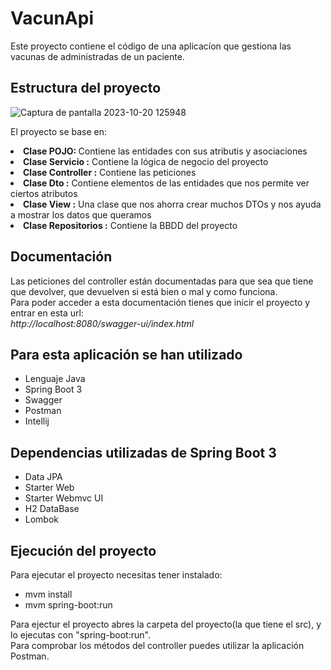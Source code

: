 # VacunApi

<p>Este proyecto contiene el código de una aplicacíon que gestiona las vacunas de administradas de un paciente.</p>

<h2 align=center">Estructura del proyecto</h2>

![Captura de pantalla 2023-10-20 125948](https://github.com/FranRL03/VacunApi/assets/122262348/20ca9697-b981-42b7-9c0d-9553555225b8)


<p>El proyecto se base en: </p>

  <li><strong>Clase POJO: </strong> Contiene las entidades con sus atributis y asociaciones</li>
  <li><strong>Clase Servicio :</strong> Contiene la lógica de negocio del proyecto</li>
  <li><strong>Clase Controller :</strong> Contiene las peticiones</li>
  <li><strong>Clase Dto :</strong> Contiene elementos de las entidades que nos permite ver ciertos atributos</li>
  <li><strong>Clase View :</strong> Una clase que nos ahorra crear muchos DTOs y nos ayuda a mostrar los datos que queramos</li>
  <li><strong>Clase Repositorios :</strong> Contiene la BBDD del proyecto</li>

  <h2 align=center">Documentación</h2>

  <p>Las peticiones del controller están documentadas para que sea que tiene que devolver, que devuelven si está bien o mal y como funciona. <br>
  Para poder acceder a esta documentación tienes que inicir el proyecto y entrar en esta url: <br>
    <em> http://localhost:8080/swagger-ui/index.html</em>
  </p>


<h2 align=center">Para esta aplicación se han utilizado</h2>

<ul>
  <li>Lenguaje Java</li>
  <li>Spring Boot 3</li>
  <li>Swagger</li>
  <li>Postman</li>
  <li>Intellij</li>
</ul>

<h2 align=center">Dependencias utilizadas de Spring Boot 3</h2>

<ul>
  <li>Data JPA</li>
  <li>Starter Web</li>
  <li>Starter Webmvc UI</li>
  <li>H2 DataBase</li>
  <li>Lombok</li>
</ul>

<h2 align=center">Ejecución del proyecto</h2>

<p>Para ejecutar el proyecto necesitas tener instalado: </p>
<ul>
  <li>mvm install</li>
  <li>mvm spring-boot:run</li>
</ul>

<p>Para ejectur el proyecto abres la carpeta del proyecto(la que tiene el src), y lo ejecutas con "spring-boot:run".<br>
Para comprobar los métodos del controller puedes utilizar la aplicación Postman.
</p>

